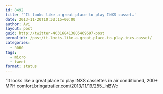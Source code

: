 ```yaml
---
id: 8492
title: '“It looks like a great place to play INXS casset…'
date: 2013-11-20T10:30:15+00:00
author: Avi
layout: post
guid: http://twitter-403168413805469697-post
permalink: /post/it-looks-like-a-great-place-to-play-inxs-casset/
categories:
  - none
tags:
  - micro
  - tweet
format: status
---
```

“It looks like a great place to play INXS cassettes in air conditioned, 200+ MPH comfort.[bringatrailer.com/2013/11/19/255…](http://bringatrailer.com/2013/11/19/255-mph-1988-callaway-corvette-sledgehammer/?utm_source=rss&utm_medium=rss&utm_campaign=255-mph-1988-callaway-corvette-sledgehammer)hBWc